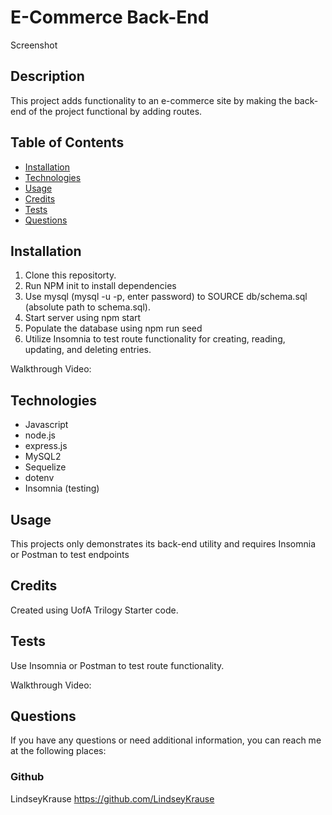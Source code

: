  #  E-Commerce Back-End
  Screenshot


## Description 

This project adds functionality to an e-commerce site by making the back-end of the project functional by adding routes.

## Table of Contents
- [Installation](#installation)
- [Technologies](#technologies)
- [Usage](#usage)
- [Credits](#credits)
- [Tests](#tests)
- [Questions](#questions)

## Installation
1. Clone this repositorty. 
2. Run NPM init to install dependencies
3. Use mysql (mysql -u <username> -p, enter password) to SOURCE db/schema.sql (absolute path to schema.sql). 
4. Start server using npm start
5. Populate the database using npm run seed
6. Utilize Insomnia to test route functionality for creating, reading, updating, and deleting entries.

Walkthrough Video:


## Technologies
- Javascript
- node.js
- express.js
- MySQL2 
- Sequelize
- dotenv
- Insomnia (testing)

## Usage
 This projects only demonstrates its back-end utility and requires Insomnia or Postman to test endpoints 
## Credits
Created using UofA Trilogy Starter code.
## Tests
Use Insomnia or Postman to test route functionality.

Walkthrough Video:

## Questions
If you have any questions or need additional information, you can reach me at the following places:
### Github
LindseyKrause
https://github.com/LindseyKrause


 